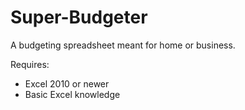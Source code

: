 # Super-Budgeter
A budgeting spreadsheet meant for home or business.

Requires:
 - Excel 2010 or newer
 - Basic Excel knowledge
